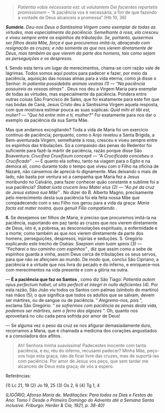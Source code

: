 > *Patientia vobis necessaria est: ut volutantem Dei facientes reportetis promissionem* – “A paciência vos é necessária, a fim de que fazendo a vontade de Deus alcanceis a promessa” (Hb 10, 36)

***Sumário.** Deu-nos Deus a Santíssima Virgem como exemplar de todas as virtudes, mas especialmente da paciência. Semelhante à rosa, ela cresceu e viveu sempre entre os espinhos da tribulação. Se, portanto, quisermos ser filhos desta Mãe, força é que procuremos imitá-la, abraçando com resignação as cruzes; e não somente as que nos vierem diretamente de Deus, mas também as que vierem da parte dos homens, tais como sejam as perseguições e os despresos.*

**I.** Sendo esta terra um lugar de merecimentos, chama-se com razão vale de lágrimas. Todos somos aqui postos para padecer e fazer, por meio da paciência, aquisição das nossas almas para a vida eterna, como já disse o Senhor: *In patientia possidebitis animas vestras (1) — “Na paciência possuireis as vossas almas”* . Deus nos deu a Virgem Maria para exemplar de todas as virtudes, mas especialmente da paciência. Pondera entre outras coisas São Francisco de Sales, que foi exatamente para este fim que nas bodas de Caná, Jesus Cristo deu à Santíssima Virgem aquela resposta, com que mostrava estimar pouca as suas súplicas: *Quid mihi et tibi est, mulier? — “Que há entre mim e ti, mulher?”* Foi exatamente para nos dar o exemplo da paciência da sua Santa Mãe.

Mas que andamos excogitando? Toda a vida de Maria foi um exercício continuo de paciência; porquanto, como o Anjo revelou a Santa Brigida, a Bem-aventurada Virgem, semelhante à rosa, cresceu e viveu sempre entre os espinhos das tribulações. Só a compaixão das penas do Redentor foi suficiente para fazê-la mártir de paciência, razão porque disse São Boaventura: *Crucifixa Cruxifixum concepit — “A Crucificada concebeu o Crucificado”* . — E quanto ela sofreu, tanto na viagem para o Egito e na demora ali, como durante todo o tempo que viveu com o Filho na oficina de Nazaré, não cansemos de apreciá-lo dignamente. Mas deixando o mais de lado, não basta por ventura só a campanha que Maria fez a Jesus moribundo no Calvário, para fazer conhecer quão constante e sublime foi a sua paciência? *Stabat iuxta crucem Iesu Mater eius (2) — “Ao pé da cruz de Jesus estava sua Mãe”* . No dizer do B. Alberto Magno, precisamente pelo merecimento desta sua paciência foi ela feita nossa Mãe que compadecendo com o seu Filho nos gerou para a vida da graça: *Maria facta est mater nostra, quos genuit Filio compatiendo* .

**II.** Se desejamos ser filhos de Maria, é preciso que procuremos imitá-la na paciência, suportando em paz tanto as cruzes que nos vierem diretamente de Deus, isto é, a pobresa, as desconsolações espirituais, a enfermidade e a morte; como também as que nos vierem diretamente da parte dos homens, perseguições, despresos, injúrias e seduções. S. Gregório explicando este trecho de Oséias: *Saepiam viam tuam spinis (3) — “Fecharei o teu caminho com espinhos”* , diz que assim como a sebe de espinhos guarda a vinha, assim Deus cerca de tribulações os seus servos, para que não se afeiçoem ao mundo. De modo que, conclui São Cipriano, a paciência é a virtude que nos livra do pecado e do inferno, e enriquece-nos com merecimentos na vida presente e com a glória na outra.

— **É a paciência que faz os Santos** , como diz São Tiago: *Patientia autem opus perfectum habet, ut sitis perfecti et integri in nullo deficientes* (4). Por esta razão, São João viu todos os Santos com palmas (símbolo do martírio) nas mãos (5); o que significa que todos os adultos que se salvam, devem ser mártires, ou de sangue ou de paciência. “ *Alegremo-nos, pois* ”, exclama São Gregório: “ *se sofrermos com paciência as penas desta vida, podemos ser mártires, sem o ferro dos algozes* ”. Oh, quanto nos aproveitará no céu cada pena sofrida por amor de Deus!

— Se alguma vez o peso da cruz se nos afigurar demasiadamente duro, recorramos a Maria, que é chamada a medicina dos corações angustiados e a consoladora dos aflitos.

> Ah! Senhora minha suavíssima! Padecestes inocente com tanta paciência, e eu, réu do inferno, recusarei padecer? Minha Mãe, peço-vos hoje esta graça, não de ficar livre das cruzes, mas de suportá-las com paciência. Por amor de Jesus vos peço, que sem tardar me alcanceis de Deus esta graça; de vós a espero.

Referências:

\(1\) Lc 21, 19 (2) Jo 19, 25 (3) Os 2, 6 (4) Tg 1, 4

*(LIGÓRIO, Afonso Maria de. Meditações: Para todos os Dias e Festas do Ano: Tomo I: Desde o Primeiro Domingo do Advento até a Semana Santa inclusive. Friburgo: Herder & Cia, 1921, p. 38-40)*

